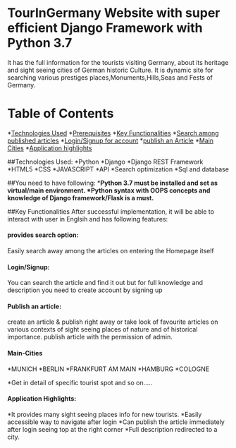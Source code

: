 # TourInGermany Website with super efficient Django Framework with Python 3.7
It has the full information for the tourists visiting Germany, about its heritage and sight seeing cities of German historic Culture.
It is dynamic site for searching various prestiges places,Monuments,Hills,Seas and Fests of Germany.

# Table of Contents
*[Technologies Used](#Technologies-Used)
*[Prerequisites](#prerequisites)
*[Key Functionalities](#key-functionality)
 *[Search among published articles](#Search-among-published-articles)
 *[Login/Signup for account](#Login/Signup)
 *[publish an Article](#publishanArticle)
 *[Main Cities](#main-Cities)
*[Application highlights](#highlights)

<a Technologies-Used></a>
##Technologies Used:
*Python
*Django 
*Django REST Framework
*HTML5
*CSS
*JAVASCRIPT
*API
*Search optimization
*Sql and database

<a name="prerequisites"></a>
##You need to have following:
*<b>Python 3.7 must be installed and set as virtual/main environment.
*Python syntax with OOPS concepts and knowledge of Django framework/Flask is a must.</b>

<a name="key-functionality"></a>
##Key Functionalities
After successful implementation, it will be able to interact with user in Englsih and has following features:
<a name="Search-among-published-articles"></a>
<h4>provides search option:</h4> 
Easily search away among the articles on entering the Homepage itself

<a name="Login/signup"></a>
<h4>Login/Signup:</h4> 
You can search the article and find it out but for full knowledge and description you need to create account by signing up

<a name="publishanArticle"></a>
<h4>Publish an article:</h4> 
create an article & publish right away or take look of favourite articles on various contexts of sight seeing places of nature and of historical importance.
publish article with the permission of admin.

<a name="main-Cities"></a>
<h4>Main-Cities</h4>
*MUNICH
*BERLIN
*FRANKFURT AM MAIN
*HAMBURG
*COLOGNE

*Get in detail of specific tourist spot and so on.....

<a name="highlights"></a>
<h4>Application Highlights:</h4>
*It provides many sight seeing places info for new tourists.
*Easily accessible way to navigate after login
*Can publish the article immediately after login seeing top at the right corner
*Full description redirected to a city.